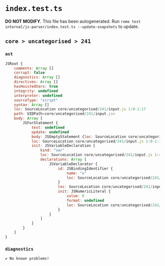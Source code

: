# `index.test.ts`

**DO NOT MODIFY**. This file has been autogenerated. Run `rome test internal/js-parser/index.test.ts --update-snapshots` to update.

## `core > uncategorised > 241`

### `ast`

```javascript
JSRoot {
	comments: Array []
	corrupt: false
	diagnostics: Array []
	directives: Array []
	hasHoistedVars: true
	integrity: undefined
	interpreter: undefined
	sourceType: "script"
	syntax: Array []
	loc: SourceLocation core/uncategorised/241/input.js 1:0-1:17
	path: UIDPath<core/uncategorised/241/input.js>
	body: Array [
		JSForStatement {
			test: undefined
			update: undefined
			body: JSEmptyStatement {loc: SourceLocation core/uncategorised/241/input.js 1:16-1:17}
			loc: SourceLocation core/uncategorised/241/input.js 1:0-1:17
			init: JSVariableDeclaration {
				kind: "var"
				loc: SourceLocation core/uncategorised/241/input.js 1:4-1:13
				declarations: Array [
					JSVariableDeclarator {
						id: JSBindingIdentifier {
							name: "x"
							loc: SourceLocation core/uncategorised/241/input.js 1:8-1:9 (x)
						}
						loc: SourceLocation core/uncategorised/241/input.js 1:8-1:13
						init: JSNumericLiteral {
							value: 0
							format: undefined
							loc: SourceLocation core/uncategorised/241/input.js 1:12-1:13
						}
					}
				]
			}
		}
	]
}
```

### `diagnostics`

```
✔ No known problems!

```
